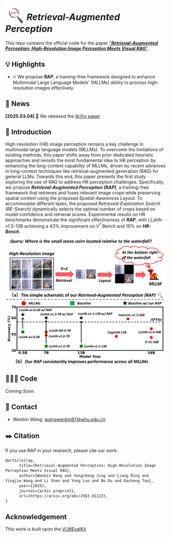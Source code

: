 # <img src="assets/logo-Photoroom.png" style="vertical-align: -10px;" :height="60px" width="60px"> *Retrieval-Augmented Perception*

This repo contains the official code for the paper ["***Retrieval-Augmented Perception: High-Resolution Image Perception Meets Visual RAG***"](https://arxiv.org/abs/2503.01222).

## 💡 Highlights

- 🔥 We propose ***RAP***, a training-free framework designed to enhance Multimodal Large Language Models' (MLLMs) ability to process high-resolution images effectively.

## 📜 News
**[2025.03.04]**  🚀 We released the [ArXiv paper](https://arxiv.org/abs/2503.01222).

## 👀 Introduction

High-resolution (HR) image perception remains a key challenge in multimodal large language models (MLLMs). To overcome the limitations of existing methods, this paper shifts away from prior dedicated heuristic approaches and revisits the most fundamental idea to HR perception by enhancing the long-context capability of MLLMs, driven by recent advances in long-context techniques like retrieval-augmented generation (RAG) for general LLMs.  Towards this end, this paper presents the first study exploring the use of RAG to address HR perception challenges. Specifically, we propose ***Retrieval-Augmented Perception (RAP)***, a training-free framework that retrieves and fuses relevant image crops while preserving spatial context using the proposed *Spatial-Awareness Layout*. To accommodate different tasks, the proposed *Retrieved-Exploration Search (RE-Search)* dynamically selects the optimal number of crops based on model confidence and retrieval scores. Experimental results on HR benchmarks demonstrate the significant effectiveness of ***RAP***, with LLaVA-v1.5-13B achieving a 43% improvement on $V^*$ Bench and 19% on ***HR-Bench***.
![](assets/motivation.png)


## 🧑🏻‍💻 Code

*Coming Soon.*



## 📧 Contact
- Wenbin Wang: wangwenbin97@whu.edu.cn 

## ✒️ Citation
If you use *RAP* in your research, please cite our work:
```
@article{rap,
      title={Retrieval-Augmented Perception: High-Resolution Image Perception Meets Visual RAG}, 
      author={Wenbin Wang and Yongcheng Jing and Liang Ding and Yingjie Wang and Li Shen and Yong Luo and Bo Du and Dacheng Tao},
      year={2025},
      journal={arXiv preprint},
      url={https://arxiv.org/abs/2503.01222}, 
}
```


## Acknowledgement
This work is built upon the [VLMEvalKit](https://github.com/open-compass/VLMEvalKit)
